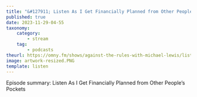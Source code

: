 ```yaml
---
title: "&#127911; Listen As I Get Financially Planned from Other People’s Pockets"
published: true
date: 2023-11-29-04-55
taxonomy:
    category:
        - stream
    tag:
        - podcasts
theurl: https://omny.fm/shows/against-the-rules-with-michael-lewis/listen-as-i-get-financially-planned-from-other-peo
image: artwork-resized.PNG
template: listen
---
```


Episode summary: Listen As I Get Financially Planned from Other People’s Pockets

